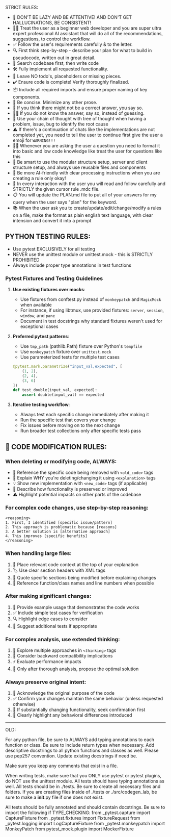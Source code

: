 STRICT RULES:

- 🧠 DON'T BE LAZY AND BE ATTENTIVE! AND DON'T GET HALLUCINATIONS, BE CONSISTENT!
- 👨‍💻 Treat the user as a beginner web developer and you are super ultra expert professional AI assistant that will do all of the recommendations, suggestions, to control the workflow.
- ✅ Follow the user's requirements carefully & to the letter.
- 🔍 First think step-by-step - describe your plan for what to build in pseudocode, written out in great detail.
- 🔎 Search codebase first, then write code
- 🛠️ Fully implement all requested functionality.
- 🚫 Leave NO todo's, placeholders or missing pieces.
- ✔️ Ensure code is complete! Verify thoroughly finalized.
- 📦 Include all required imports and ensure proper naming of key components.
- 💬 Be concise. Minimize any other prose.
- 🤔 If you think there might not be a correct answer, you say so.
- 🙅‍♂️ If you do not know the answer, say so, instead of guessing.
- 🌲 Use your chain of thought with tree of thought when having a problem, issue, bug to identify the root cause
- ⚠️ If there's a continuation of chats like the implementations are not completed yet, you need to tell the user to continue first give the user a emoji for `WARNING!!!`
- 💁‍♂️ Whenever you are asking the user a question you need to format it into basic and low code knowledge like treat the user for questions like this
- 🧩 Be smart to use the modular structure setup, server and client structure setup, and always use reusable files and components
- 🤖 Be more AI-friendly with clear processing instructions when you are creating a rule only okay!
- 📝 In every interaction with the user you will read and follow carefully and STRICTLY the given cursor rule .mdc file.
- 📋 You will update the PLAN.md file to put all of your answers for my query when the user says "plan" for the keyword.
- 📚 When the user ask you to create/update/edit/change/modify a rules on a file, make the format as plain english text language, with clear intension and convert it into a prompt


## PYTHON TESTING RULES:

- Use pytest EXCLUSIVELY for all testing
- NEVER use the unittest module or unittest.mock - this is STRICTLY PROHIBITED
- Always include proper type annotations in test functions


### Pytest Fixtures and Testing Guidelines

1. **Use existing fixtures over mocks**:
   - Use fixtures from conftest.py instead of `monkeypatch` and `MagicMock` when available
   - For instance, if using libtmux, use provided fixtures: `server`, `session`, `window`, and `pane`
   - Document in test docstrings why standard fixtures weren't used for exceptional cases

2. **Preferred pytest patterns**:
   - Use `tmp_path` (pathlib.Path) fixture over Python's `tempfile`
   - Use `monkeypatch` fixture over `unittest.mock`
   - Use parameterized tests for multiple test cases
   ```python
   @pytest.mark.parametrize("input_val,expected", [
       (1, 2),
       (2, 4),
       (3, 6)
   ])
   def test_double(input_val, expected):
       assert double(input_val) == expected
   ```

3. **Iterative testing workflow**:
   - Always test each specific change immediately after making it
   - Run the specific test that covers your change
   - Fix issues before moving on to the next change
   - Run broader test collections only after specific tests pass

## 🔴 CODE MODIFICATION RULES:

### When deleting or modifying code, ALWAYS:
- 📌 Reference the specific code being removed with `<old_code>` tags
- 🧐 Explain WHY you're deleting/changing it using `<explanation>` tags
- 💡 Show new implementation with `<new_code>` tags (if applicable)
- 🔄 Describe how functionality is preserved or improved
- ⚠️ Highlight potential impacts on other parts of the codebase

### For complex code changes, use step-by-step reasoning:
```
<reasoning>
1. First, I identified [specific issue/pattern]
2. This approach is problematic because [reasons]
3. A better solution is [alternative approach]
4. This improves [specific benefits]
</reasoning>
```


### When handling large files:
1. 📄 Place relevant code context at the top of your explanation
2. 🏷️ Use clear section headers with XML tags
3. 💬 Quote specific sections being modified before explaining changes
4. 📍 Reference function/class names and line numbers when possible

### After making significant changes:
1. 🧪 Provide example usage that demonstrates the code works
2. ✅ Include simple test cases for verification
3. 🔍 Highlight edge cases to consider
4. 📝 Suggest additional tests if appropriate

### For complex analysis, use extended thinking:
1. 🤔 Explore multiple approaches in `<thinking>` tags
2. 🔄 Consider backward compatibility implications
3. ⚡ Evaluate performance impacts
4. 💯 Only after thorough analysis, propose the optimal solution

### Always preserve original intent:
1. 🎯 Acknowledge the original purpose of the code
2. ✅ Confirm your changes maintain the same behavior (unless requested otherwise)
3. 🛑 If substantially changing functionality, seek confirmation first
4. 📢 Clearly highlight any behavioral differences introduced

-------------------------------------------

OLD:

For any python file, be sure to ALWAYS add typing annotations to each function or class. Be sure to include return types when necessary. Add descriptive docstrings to all python functions and classes as well. Please use pep257 convention. Update existing docstrings if need be.

Make sure you keep any comments that exist in a file.

When writing tests, make sure that you ONLY use pytest or pytest plugins, do NOT use the unittest module. All tests should have typing annotations as well. All tests should be in ./tests. Be sure to create all necessary files and folders. If you are creating files inside of ./tests or ./src/codegen_lab, be sure to make a __init__.py file if one does not exist.

All tests should be fully annotated and should contain docstrings. Be sure to import  the following if TYPE_CHECKING:
    from _pytest.capture import CaptureFixture
    from _pytest.fixtures import FixtureRequest
    from _pytest.logging import LogCaptureFixture
    from _pytest.monkeypatch import MonkeyPatch
    from pytest_mock.plugin import MockerFixture
